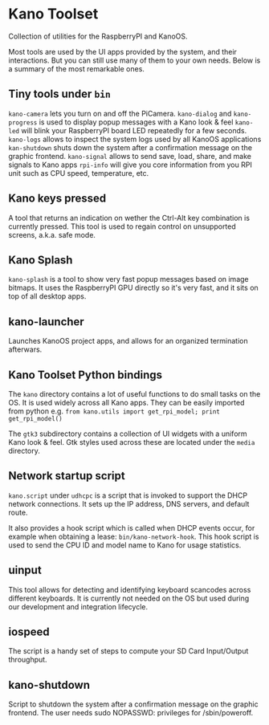 # Kano Toolset

Collection of utilities for the RaspberryPI and KanoOS.

Most tools are used by the UI apps provided by the system, and their interactions.
But you can still use many of them to your own needs. Below is a summary of the most remarkable ones.

## Tiny tools under `bin`

`kano-camera` lets you turn on and off the PiCamera.
`kano-dialog` and `kano-progress` is used to display popup messages with a Kano look & feel
`kano-led` will blink your RaspberryPI board LED repeatedly for a few seconds.
`kano-logs` allows to inspect the system logs used by all KanoOS applications
`kan-shutdown` shuts down the system after a confirmation message on the graphic frontend.
`kano-signal` allows to send save, load, share, and make signals to Kano apps
`rpi-info` will give you core information from you RPI unit such as CPU speed, temperature, etc.


## Kano keys pressed

A tool that returns an indication on wether the Ctrl-Alt key combination is currently pressed.
This tool is used to regain control on unsupported screens, a.k.a. safe mode.

## Kano Splash

`kano-splash` is a tool to show very fast popup messages based on image bitmaps.
It uses the RaspberryPI GPU directly so it's very fast, and it sits on top of all desktop apps.

## kano-launcher

Launches KanoOS project apps, and allows for an organized termination afterwars.

## Kano Toolset Python bindings

The `kano` directory contains a lot of useful functions to do small tasks on the OS.
It is used widely across all Kano apps. They can be easily imported 
from python e.g. ```from kano.utils import get_rpi_model; print get_rpi_model()```

The `gtk3` subdirectory contains a collection of UI widgets with a uniform Kano look & feel.
Gtk styles used across these are located under the `media` directory.

## Network startup script

`kano.script` under `udhcpc` is a script that is invoked to support the DHCP network connections.
It sets up the IP address, DNS servers, and default route.

It also provides a hook script which is called when DHCP events occur, for example when
obtaining a lease: `bin/kano-network-hook`. This hook script is used to send the CPU ID 
and model name to Kano for usage statistics.

## uinput

This tool allows for detecting and identifying keyboard scancodes across different keyboards.
It is currently not needed on the OS but used during our development and integration lifecycle.

## iospeed

The script is a handy set of steps to compute your SD Card Input/Output throughput.

## kano-shutdown

Script to shutdown the system after a confirmation message on the graphic frontend.
The user needs sudo NOPASSWD: privileges for /sbin/poweroff.
